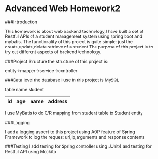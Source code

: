 # Advanced Web Homework2
###Introduction

This homework is about web backend technology,I have built a set of Restful APIs of a student management system 
using spring boot and mybatis. The functionality of this project is quite simple:
just the create,update,delete,retrieve of a student.The purpose of this project 
is to try out different aspects of backend technology. 

###Project Structure
the structure of this project is:

entity->mapper->service->controller

###Data level
the database I use in this project is MySQL

table name:student

| id | age | name | address |
|----|-----|------|---------|

I use MyBatis to do O/R mapping from student table to Student entity

###Logging

I add a logging aspect to this project using AOP feature of Spring 
Framework to log the request url,ip,arguments and response contents

###Testing
I add testing for Spring controller using JUnit4 and testing for Restful
API using Mockito

